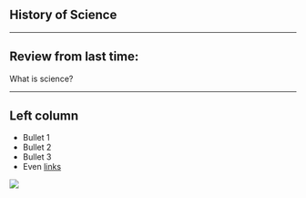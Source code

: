 ## History of Science

---

## Review from last time: 

What is science?

---


<div id="left">

## Left column
- Bullet 1
- Bullet 2
- Bullet 3 
- Even [links](https://www.google.com)

</div>

<div id="right">

<img src="https://maps.lib.utexas.edu/maps/historical/shepherd/mediaeval_universities.jpg"/>


</div>
